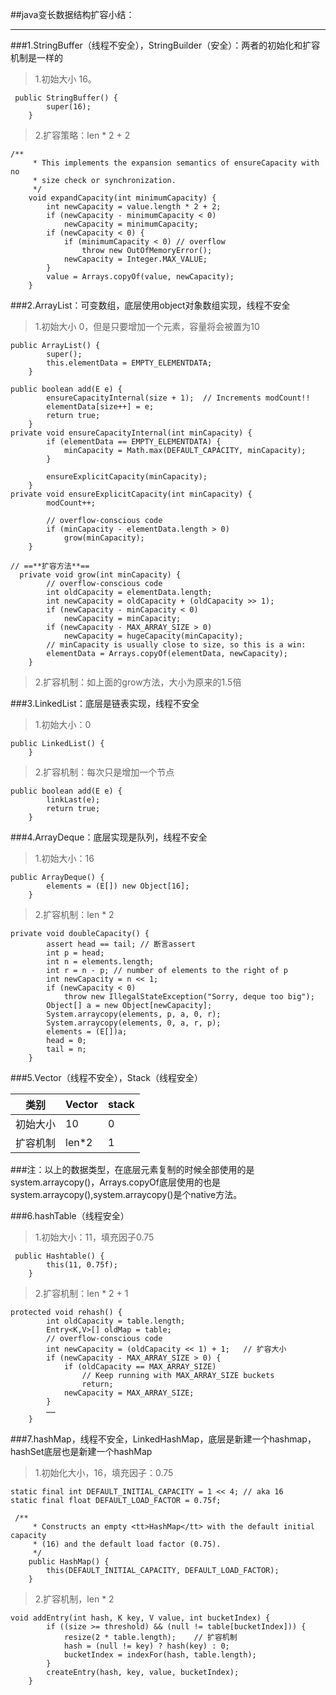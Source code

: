 ##java变长数据结构扩容小结：

---

###1.StringBuffer（线程不安全），StringBuilder（安全）：两者的初始化和扩容机制是一样的
>1.初始大小 16。

```
 public StringBuffer() {
        super(16);
    }
```
>2.扩容策略：len * 2 + 2

```
/**
     * This implements the expansion semantics of ensureCapacity with no
     * size check or synchronization.
     */
    void expandCapacity(int minimumCapacity) {
        int newCapacity = value.length * 2 + 2;
        if (newCapacity - minimumCapacity < 0)
            newCapacity = minimumCapacity;
        if (newCapacity < 0) {
            if (minimumCapacity < 0) // overflow
                throw new OutOfMemoryError();
            newCapacity = Integer.MAX_VALUE;
        }
        value = Arrays.copyOf(value, newCapacity);
    }
```
###2.ArrayList：可变数组，底层使用object对象数组实现，线程不安全
>1.初始大小 0，但是只要增加一个元素，容量将会被置为10

```
public ArrayList() {
        super();
        this.elementData = EMPTY_ELEMENTDATA;
    }
```

```
public boolean add(E e) {
        ensureCapacityInternal(size + 1);  // Increments modCount!!
        elementData[size++] = e;
        return true;
    }
private void ensureCapacityInternal(int minCapacity) {
        if (elementData == EMPTY_ELEMENTDATA) {
            minCapacity = Math.max(DEFAULT_CAPACITY, minCapacity);
        }

        ensureExplicitCapacity(minCapacity);
    }
private void ensureExplicitCapacity(int minCapacity) {
        modCount++;

        // overflow-conscious code
        if (minCapacity - elementData.length > 0)
            grow(minCapacity);
    }
    
// ==**扩容方法**==
  private void grow(int minCapacity) {
        // overflow-conscious code
        int oldCapacity = elementData.length;
        int newCapacity = oldCapacity + (oldCapacity >> 1);
        if (newCapacity - minCapacity < 0)
            newCapacity = minCapacity;
        if (newCapacity - MAX_ARRAY_SIZE > 0)
            newCapacity = hugeCapacity(minCapacity);
        // minCapacity is usually close to size, so this is a win:
        elementData = Arrays.copyOf(elementData, newCapacity);
    }
```


>2.扩容机制：如上面的grow方法，大小为原来的1.5倍

###3.LinkedList：底层是链表实现，线程不安全
>1.初始大小：0

```
public LinkedList() {
    }
```
>2.扩容机制：每次只是增加一个节点

```
public boolean add(E e) {
        linkLast(e);
        return true;
    }
```

###4.ArrayDeque：底层实现是队列，线程不安全
>1.初始大小：16

```
public ArrayDeque() {
        elements = (E[]) new Object[16];
    }
```
>2.扩容机制：len * 2

```
private void doubleCapacity() {
        assert head == tail; // 断言assert
        int p = head;
        int n = elements.length;
        int r = n - p; // number of elements to the right of p
        int newCapacity = n << 1;
        if (newCapacity < 0)
            throw new IllegalStateException("Sorry, deque too big");
        Object[] a = new Object[newCapacity];
        System.arraycopy(elements, p, a, 0, r);
        System.arraycopy(elements, 0, a, r, p);
        elements = (E[])a;
        head = 0;
        tail = n;
    }
```

###5.Vector（线程不安全），Stack（线程安全）
>

类别|Vector |stack
---|---|---
初始大小 | 10 | 0
扩容机制 | len*2 |1

###注：以上的数据类型，在底层元素复制的时候全部使用的是system.arraycopy()，Arrays.copyOf底层使用的也是system.arraycopy(),system.arraycopy()是个native方法。

###6.hashTable（线程安全）
>1.初始大小：11，填充因子0.75

```
 public Hashtable() {
        this(11, 0.75f);
    }
```
>2.扩容机制：len * 2 + 1

```
protected void rehash() {
        int oldCapacity = table.length;
        Entry<K,V>[] oldMap = table;
        // overflow-conscious code
        int newCapacity = (oldCapacity << 1) + 1;   // 扩容大小
        if (newCapacity - MAX_ARRAY_SIZE > 0) {
            if (oldCapacity == MAX_ARRAY_SIZE)
                // Keep running with MAX_ARRAY_SIZE buckets
                return;
            newCapacity = MAX_ARRAY_SIZE;
        }
        ……
    }
```
###7.hashMap，线程不安全，LinkedHashMap，底层是新建一个hashmap，hashSet底层也是新建一个hashMap
>1.初始化大小，16，填充因子：0.75

```
static final int DEFAULT_INITIAL_CAPACITY = 1 << 4; // aka 16
static final float DEFAULT_LOAD_FACTOR = 0.75f;

 /**
     * Constructs an empty <tt>HashMap</tt> with the default initial capacity
     * (16) and the default load factor (0.75).
     */
    public HashMap() {
        this(DEFAULT_INITIAL_CAPACITY, DEFAULT_LOAD_FACTOR);
    }
```
>2.扩容机制，len * 2

```
void addEntry(int hash, K key, V value, int bucketIndex) {
        if ((size >= threshold) && (null != table[bucketIndex])) {
            resize(2 * table.length);    // 扩容机制
            hash = (null != key) ? hash(key) : 0;
            bucketIndex = indexFor(hash, table.length);
        }
        createEntry(hash, key, value, bucketIndex);
    }
```









